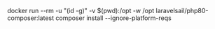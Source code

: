 docker run --rm
-u "(id -g)"
-v $(pwd):/opt
-w /opt
laravelsail/php80-composer:latest
composer install --ignore-platform-reqs
